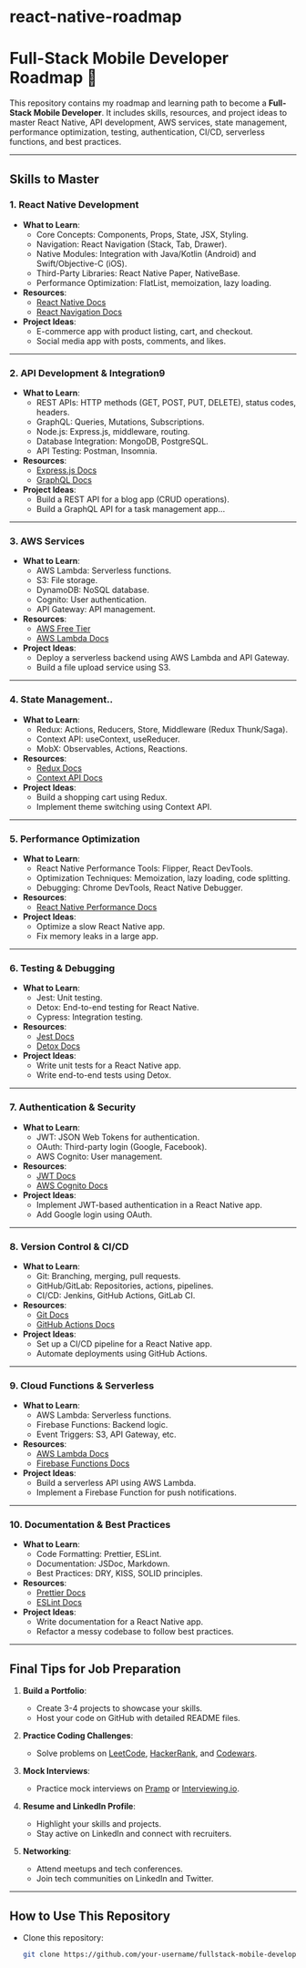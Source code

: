 # react-native-roadmap
# Full-Stack Mobile Developer Roadmap 🚀

This repository contains my roadmap and learning path to become a **Full-Stack Mobile Developer**. It includes skills, resources, and project ideas to master React Native, API development, AWS services, state management, performance optimization, testing, authentication, CI/CD, serverless functions, and best practices.

-----

## Skills to Master

### 1. **React Native Development**
   - **What to Learn**:
     - Core Concepts: Components, Props, State, JSX, Styling.
     - Navigation: React Navigation (Stack, Tab, Drawer).
     - Native Modules: Integration with Java/Kotlin (Android) and Swift/Objective-C (iOS).
     - Third-Party Libraries: React Native Paper, NativeBase.
     - Performance Optimization: FlatList, memoization, lazy loading.
   - **Resources**:
     - [React Native Docs](https://reactnative.dev/docs/getting-started)
     - [React Navigation Docs](https://reactnavigation.org/)
   - **Project Ideas**:
     - E-commerce app with product listing, cart, and checkout.
     - Social media app with posts, comments, and likes.

---

### 2. **API Development & Integration**9
   - **What to Learn**:
     - REST APIs: HTTP methods (GET, POST, PUT, DELETE), status codes, headers.
     - GraphQL: Queries, Mutations, Subscriptions.
     - Node.js: Express.js, middleware, routing.
     - Database Integration: MongoDB, PostgreSQL.
     - API Testing: Postman, Insomnia.
   - **Resources**:
     - [Express.js Docs](https://expressjs.com/)
     - [GraphQL Docs](https://graphql.org/)
   - **Project Ideas**:
     - Build a REST API for a blog app (CRUD operations).
     - Build a GraphQL API for a task management app...

---

### 3. **AWS Services**
   - **What to Learn**:
     - AWS Lambda: Serverless functions.
     - S3: File storage.
     - DynamoDB: NoSQL database.
     - Cognito: User authentication.
     - API Gateway: API management.
   - **Resources**:
     - [AWS Free Tier](https://aws.amazon.com/free/)
     - [AWS Lambda Docs](https://docs.aws.amazon.com/lambda/)
   - **Project Ideas**:
     - Deploy a serverless backend using AWS Lambda and API Gateway.
     - Build a file upload service using S3.

---

### 4. **State Management**..
   - **What to Learn**:
     - Redux: Actions, Reducers, Store, Middleware (Redux Thunk/Saga).
     - Context API: useContext, useReducer.
     - MobX: Observables, Actions, Reactions.
   - **Resources**:
     - [Redux Docs](https://redux.js.org/)
     - [Context API Docs](https://reactjs.org/docs/context.html)
   - **Project Ideas**:
     - Build a shopping cart using Redux.
     - Implement theme switching using Context API.

---

### 5. **Performance Optimization**
   - **What to Learn**:
     - React Native Performance Tools: Flipper, React DevTools.
     - Optimization Techniques: Memoization, lazy loading, code splitting.
     - Debugging: Chrome DevTools, React Native Debugger.
   - **Resources**:
     - [React Native Performance Docs](https://reactnative.dev/docs/performance)
   - **Project Ideas**:
     - Optimize a slow React Native app.
     - Fix memory leaks in a large app.

---

### 6. **Testing & Debugging**
   - **What to Learn**:
     - Jest: Unit testing.
     - Detox: End-to-end testing for React Native.
     - Cypress: Integration testing.
   - **Resources**:
     - [Jest Docs](https://jestjs.io/)
     - [Detox Docs](https://wix.github.io/Detox/)
   - **Project Ideas**:
     - Write unit tests for a React Native app.
     - Write end-to-end tests using Detox.

---

### 7. **Authentication & Security**
   - **What to Learn**:
     - JWT: JSON Web Tokens for authentication.
     - OAuth: Third-party login (Google, Facebook).
     - AWS Cognito: User management.
   - **Resources**:
     - [JWT Docs](https://jwt.io/)
     - [AWS Cognito Docs](https://docs.aws.amazon.com/cognito/)
   - **Project Ideas**:
     - Implement JWT-based authentication in a React Native app.
     - Add Google login using OAuth.

---

### 8. **Version Control & CI/CD**
   - **What to Learn**:
     - Git: Branching, merging, pull requests.
     - GitHub/GitLab: Repositories, actions, pipelines.
     - CI/CD: Jenkins, GitHub Actions, GitLab CI.
   - **Resources**:
     - [Git Docs](https://git-scm.com/doc)
     - [GitHub Actions Docs](https://docs.github.com/en/actions)
   - **Project Ideas**:
     - Set up a CI/CD pipeline for a React Native app.
     - Automate deployments using GitHub Actions.

---

### 9. **Cloud Functions & Serverless**
   - **What to Learn**:
     - AWS Lambda: Serverless functions.
     - Firebase Functions: Backend logic.
     - Event Triggers: S3, API Gateway, etc.
   - **Resources**:
     - [AWS Lambda Docs](https://docs.aws.amazon.com/lambda/)
     - [Firebase Functions Docs](https://firebase.google.com/docs/functions)
   - **Project Ideas**:
     - Build a serverless API using AWS Lambda.
     - Implement a Firebase Function for push notifications.

---

### 10. **Documentation & Best Practices**
   - **What to Learn**:
     - Code Formatting: Prettier, ESLint.
     - Documentation: JSDoc, Markdown.
     - Best Practices: DRY, KISS, SOLID principles.
   - **Resources**:
     - [Prettier Docs](https://prettier.io/)
     - [ESLint Docs](https://eslint.org/)
   - **Project Ideas**:
     - Write documentation for a React Native app.
     - Refactor a messy codebase to follow best practices.

---

## Final Tips for Job Preparation
1. **Build a Portfolio**:
   - Create 3-4 projects to showcase your skills.
   - Host your code on GitHub with detailed README files.

2. **Practice Coding Challenges**:
   - Solve problems on [LeetCode](https://leetcode.com/), [HackerRank](https://www.hackerrank.com/), and [Codewars](https://www.codewars.com/).

3. **Mock Interviews**:
   - Practice mock interviews on [Pramp](https://www.pramp.com/) or [Interviewing.io](https://interviewing.io/).

4. **Resume and LinkedIn Profile**:
   - Highlight your skills and projects.
   - Stay active on LinkedIn and connect with recruiters.

5. **Networking**:
   - Attend meetups and tech conferences.
   - Join tech communities on LinkedIn and Twitter.

---

## How to Use This Repository
- Clone this repository:
  ```bash
  git clone https://github.com/your-username/fullstack-mobile-developer-roadmap.git
